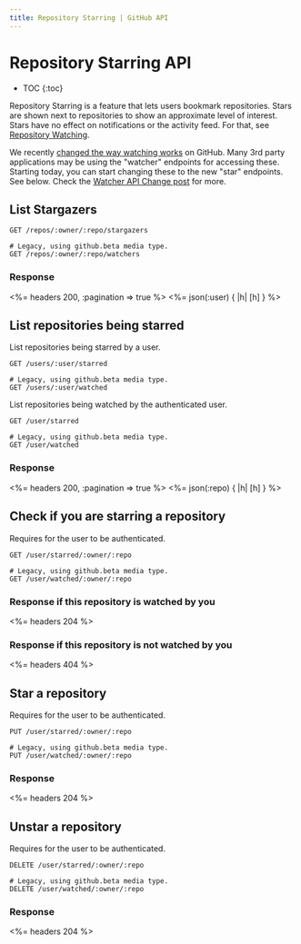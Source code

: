 ```yaml
---
title: Repository Starring | GitHub API
---
```


# Repository Starring API

* TOC
{:toc}

Repository Starring is a feature that lets users bookmark repositories.  Stars
are shown next to repositories to show an approximate level of interest.  Stars
have no effect on notifications or the activity feed.  For that, see [Repository
Watching](/v3/repos/watching).

We recently [changed the way watching
works](https://github.com/blog/1204-notifications-stars) on GitHub.  Many 3rd
party applications may be using the "watcher" endpoints for accessing these.
Starting today, you can start changing these to the new "star" endpoints.  See
below.  Check the [Watcher API Change post](/changes/2012-9-5-watcher-api/) for
more.


## List Stargazers

    GET /repos/:owner/:repo/stargazers

    # Legacy, using github.beta media type.
    GET /repos/:owner/:repo/watchers

### Response

<%= headers 200, :pagination => true %>
<%= json(:user) { |h| [h] } %>

## List repositories being starred

List repositories being starred by a user.

    GET /users/:user/starred

    # Legacy, using github.beta media type.
    GET /users/:user/watched

List repositories being watched by the authenticated user.

    GET /user/starred

    # Legacy, using github.beta media type.
    GET /user/watched

### Response

<%= headers 200, :pagination => true %>
<%= json(:repo) { |h| [h] } %>

## Check if you are starring a repository

Requires for the user to be authenticated.

    GET /user/starred/:owner/:repo

    # Legacy, using github.beta media type.
    GET /user/watched/:owner/:repo

### Response if this repository is watched by you

<%= headers 204 %>

### Response if this repository is not watched by you

<%= headers 404 %>

## Star a repository

Requires for the user to be authenticated.

    PUT /user/starred/:owner/:repo

    # Legacy, using github.beta media type.
    PUT /user/watched/:owner/:repo

### Response

<%= headers 204 %>

## Unstar a repository

Requires for the user to be authenticated.

    DELETE /user/starred/:owner/:repo

    # Legacy, using github.beta media type.
    DELETE /user/watched/:owner/:repo

### Response

<%= headers 204 %>
